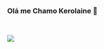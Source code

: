 ### Olá me Chamo Kerolaine 👋

<div align="center">
  <a href="https://github.com/k3rolaine">
      
 
</div>
  <div style="display: inline_block"><br>

</div>
     
 
<div>
 
  <a href="https://www.instagram.com/k3rolaine/" target="_blank"><img src="https://img.shields.io/badge/-Instagram-%23E4405F?style=for-the-badge&logo=instagram&logoColor=white" target="_blank"></a>
  
 
</div>


